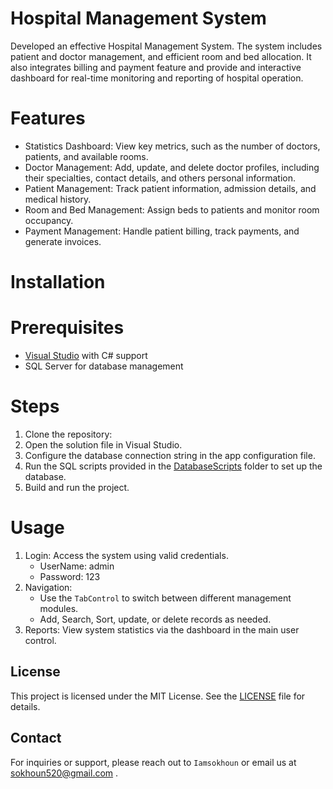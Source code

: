 
# Hospital Management System

Developed an effective Hospital Management System. The system includes patient and doctor management, and efficient room and bed allocation. 
It also integrates billing and payment feature and provide and interactive dashboard for real-time monitoring and reporting of hospital operation.

# Features

- Statistics Dashboard: View key metrics, such as the number of doctors, patients, and available rooms.
- Doctor Management: Add, update, and delete doctor profiles, including their specialties, contact details, and others personal information.
- Patient Management: Track patient information, admission details, and medical history.
- Room and Bed Management: Assign beds to patients and monitor room occupancy.
- Payment Management: Handle patient billing, track payments, and generate invoices.

# Installation

# Prerequisites

- [Visual Studio](https://visualstudio.microsoft.com/) with C# support
- SQL Server for database management

# Steps

1. Clone the repository:
2. Open the solution file in Visual Studio.
3. Configure the database connection string in the app configuration file.
4. Run the SQL scripts provided in the [DatabaseScripts](DatabaseScripts) folder to set up the database.
5. Build and run the project.

# Usage

1. Login: Access the system using valid credentials.
   - UserName: admin
   - Password: 123
3. Navigation:
   - Use the `TabControl` to switch between different management modules.
   - Add, Search, Sort, update, or delete records as needed.
4. Reports: View system statistics via the dashboard in the main user control.

## License

This project is licensed under the MIT License. See the [LICENSE](LICENSE) file for details.

## Contact

For inquiries or support, please reach out to `Iamsokhoun` or email us at sokhoun520@gmail.com .

